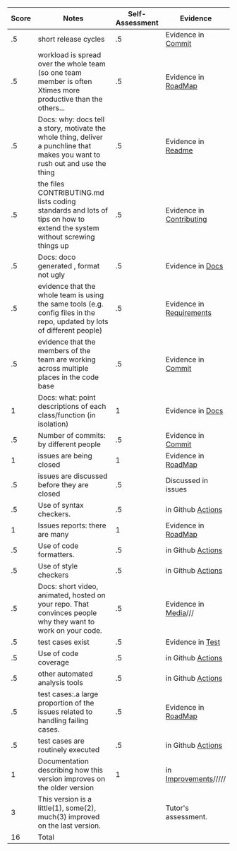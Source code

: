 Score|Notes| Self-Assessment| Evidence|
|-|-----|---------|--------|
|.5| short release cycles|.5|Evidence in [Commit](https://github.com/rohan22shah/slash-phase3/commits/main)|
|.5| workload is spread over the whole team (so one team member is often Xtimes more productive than the others...|.5|Evidence in [RoadMap](https://github.com/rohan22shah/slash-phase3/projects/1)|
|.5|Docs: why: docs tell a story, motivate the whole thing, deliver a punchline that makes you want to rush out and use the thing |.5| Evidence in [Readme](https://github.com/rohan22shah/slash-phase3#readme) |
|.5|the files CONTRIBUTING.md lists coding standards and lots of tips on how to extend the system without screwing things up  |.5 | Evidence in [Contributing](https://github.com/rohan22shah/slash-phase3/blob/main/CONTRIBUTING_phase3.md)|
|.5|Docs: doco generated , format not ugly  |.5| Evidence in [Docs](https://github.com/rohan22shah/slash-phase3/tree/main/docs)|
|.5|evidence that the whole team is using the same tools (e.g. config files in the repo, updated by lots of different people) |.5| Evidence in [Requirements](https://github.com/rohan22shah/slash-phase3/blob/main/requirements.txt)|
|.5|evidence that the members of the team are working across multiple places in the code base |.5 |Evidence in [Commit](https://github.com/rohan22shah/slash-phase3/commits/main)|
|1|Docs: what: point descriptions of each class/function (in isolation)  |1| Evidence in [Docs](https://github.com/rohan22shah/slash-phase3/tree/main/docs)|
|.5|Number of commits: by different people  |.5| Evidence in [Commit](https://github.com/rohan22shah/slash-phase3/commits/main)|
|1|issues are being closed |1| Evidence in [RoadMap](https://github.com/rohan22shah/slash-phase3/projects/1)|
|.5|issues are discussed before they are closed |.5| Discussed in issues|
|.5|Use of syntax checkers. |.5| in Github [Actions](https://github.com/rohan22shah/slash-phase3/actions)|
|1|Issues reports: there are many  |1| Evidence in [RoadMap](https://github.com/rohan22shah/slash-phase3/projects/1) |
|.5|Use of code formatters. |.5| in Github [Actions](https://github.com/rohan22shah/slash-phase3/actions)|
|.5|Use of style checkers |.5| in Github [Actions](https://github.com/rohan22shah/slash-phase3/actions)|
|.5|Docs: short video, animated, hosted on your repo. That convinces people why they want to work on your code. |.5| Evidence in [Media](https://github.com/anshulp2912/cheapBuy/tree/main/media)///|
|.5|test cases exist  |.5| Evidence in [Test](https://github.com/rohan22shah/slash-phase3/tree/main/tests)|
|.5|Use of code coverage  |.5| in Github [Actions](https://github.com/rohan22shah/slash-phase3/actions)|
|.5|other automated analysis tools  |.5| in Github [Actions](https://github.com/rohan22shah/slash-phase3/actions)|
|.5|test cases:.a large proportion of the issues related to handling failing cases. |.5| Evidence in [RoadMap](https://github.com/rohan22shah/slash-phase3/projects/1)|
|.5|test cases are routinely executed |.5| in Github [Actions](https://github.com/rohan22shah/slash-phase3/actions)|
|1|Documentation describing how this version improves on the older version|1| in [Improvements](https://github.com/anshulp2912/cheapBuy/blob/main/docs/Improvements.md)/////|
|3|This version is a little(1), some(2), much(3) improved on the last version.|| Tutor's assessment.|
|16| Total|
